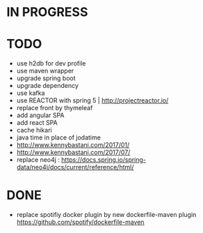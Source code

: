 # IN PROGRESS

# TODO

* use h2db for dev profile
* use maven wrapper
* upgrade spring boot
* upgrade dependency
* use kafka
* use REACTOR with spring 5 |  http://projectreactor.io/
* replace front by thymeleaf
* add angular SPA
* add react SPA
* cache hikari
* java time in place of jodatime
* http://www.kennybastani.com/2017/01/
* http://www.kennybastani.com/2017/07/
* replace neo4j  : https://docs.spring.io/spring-data/neo4j/docs/current/reference/html/

# DONE

* replace spotifiy docker plugin by new dockerfile-maven plugin
https://github.com/spotify/dockerfile-maven